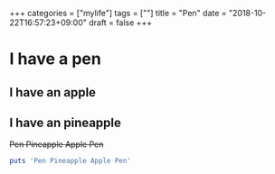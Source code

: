 +++
categories = ["mylife"]
tags = [""]
title = "Pen"
date = "2018-10-22T16:57:23+09:00"
draft = false
+++

# I have a pen

## I have an apple

## I have an pineapple

~~Pen Pineapple Apple Pen~~

```ppap.rb
puts 'Pen Pineapple Apple Pen'
```
